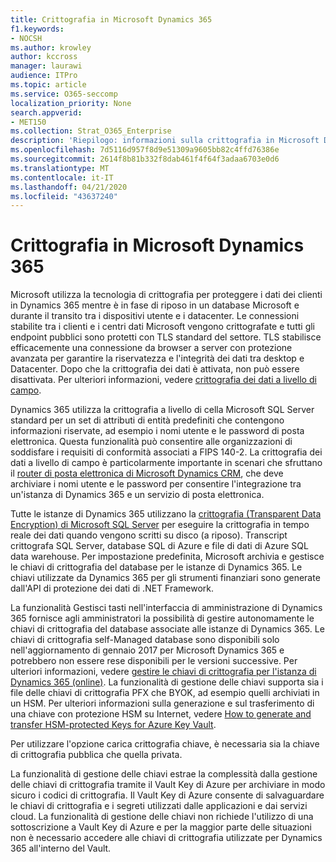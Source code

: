 ```yaml
---
title: Crittografia in Microsoft Dynamics 365
f1.keywords:
- NOCSH
ms.author: krowley
author: kccross
manager: laurawi
audience: ITPro
ms.topic: article
ms.service: O365-seccomp
localization_priority: None
search.appverid:
- MET150
ms.collection: Strat_O365_Enterprise
description: 'Riepilogo: informazioni sulla crittografia in Microsoft Dynamics 365.'
ms.openlocfilehash: 7d5116d957f8d9e51309a9605bb82c4ffd76386e
ms.sourcegitcommit: 2614f8b81b332f8dab461f4f64f3adaa6703e0d6
ms.translationtype: MT
ms.contentlocale: it-IT
ms.lasthandoff: 04/21/2020
ms.locfileid: "43637240"
---
```

# <a name="encryption-in-microsoft-dynamics-365"></a>Crittografia in Microsoft Dynamics 365

Microsoft utilizza la tecnologia di crittografia per proteggere i dati dei clienti in Dynamics 365 mentre è in fase di riposo in un database Microsoft e durante il transito tra i dispositivi utente e i datacenter. Le connessioni stabilite tra i clienti e i centri dati Microsoft vengono crittografate e tutti gli endpoint pubblici sono protetti con TLS standard del settore. TLS stabilisce efficacemente una connessione da browser a server con protezione avanzata per garantire la riservatezza e l'integrità dei dati tra desktop e Datacenter. Dopo che la crittografia dei dati è attivata, non può essere disattivata. Per ulteriori informazioni, vedere [crittografia dei dati a livello di campo](https://msdn.microsoft.com/library/dn481562.aspx).

Dynamics 365 utilizza la crittografia a livello di cella Microsoft SQL Server standard per un set di attributi di entità predefiniti che contengono informazioni riservate, ad esempio i nomi utente e le password di posta elettronica. Questa funzionalità può consentire alle organizzazioni di soddisfare i requisiti di conformità associati a FIPS 140-2. La crittografia dei dati a livello di campo è particolarmente importante in scenari che sfruttano il [router di posta elettronica di Microsoft Dynamics CRM](https://technet.microsoft.com/library/hh699800.aspx), che deve archiviare i nomi utente e le password per consentire l'integrazione tra un'istanza di Dynamics 365 e un servizio di posta elettronica. 

Tutte le istanze di Dynamics 365 utilizzano la [crittografia (Transparent Data Encryption) di Microsoft SQL Server](https://docs.microsoft.com/sql/relational-databases/security/encryption/transparent-data-encryption?view=sql-server-2017) per eseguire la crittografia in tempo reale dei dati quando vengono scritti su disco (a riposo). Transcript crittografa SQL Server, database SQL di Azure e file di dati di Azure SQL data warehouse. Per impostazione predefinita, Microsoft archivia e gestisce le chiavi di crittografia del database per le istanze di Dynamics 365. Le chiavi utilizzate da Dynamics 365 per gli strumenti finanziari sono generate dall'API di protezione dei dati di .NET Framework. 

La funzionalità Gestisci tasti nell'interfaccia di amministrazione di Dynamics 365 fornisce agli amministratori la possibilità di gestire autonomamente le chiavi di crittografia del database associate alle istanze di Dynamics 365. Le chiavi di crittografia self-Managed database sono disponibili solo nell'aggiornamento di gennaio 2017 per Microsoft Dynamics 365 e potrebbero non essere rese disponibili per le versioni successive. Per ulteriori informazioni, vedere [gestire le chiavi di crittografia per l'istanza di Dynamics 365 (online)](https://docs.microsoft.com/dynamics365/customer-engagement/admin/manage-encryption-keys-instance). La funzionalità di gestione delle chiavi supporta sia i file delle chiavi di crittografia PFX che BYOK, ad esempio quelli archiviati in un HSM. Per ulteriori informazioni sulla generazione e sul trasferimento di una chiave con protezione HSM su Internet, vedere [How to generate and transfer HSM-protected Keys for Azure Key Vault](https://docs.microsoft.com/azure/key-vault/key-vault-hsm-protected-keys). 

Per utilizzare l'opzione carica crittografia chiave, è necessaria sia la chiave di crittografia pubblica che quella privata.

La funzionalità di gestione delle chiavi estrae la complessità dalla gestione delle chiavi di crittografia tramite il Vault Key di Azure per archiviare in modo sicuro i codici di crittografia. Il Vault Key di Azure consente di salvaguardare le chiavi di crittografia e i segreti utilizzati dalle applicazioni e dai servizi cloud. La funzionalità di gestione delle chiavi non richiede l'utilizzo di una sottoscrizione a Vault Key di Azure e per la maggior parte delle situazioni non è necessario accedere alle chiavi di crittografia utilizzate per Dynamics 365 all'interno del Vault.
